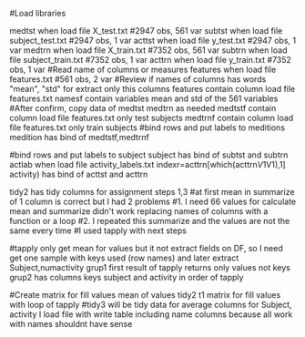 #Load libraries

medtst when load file X_test.txt
#2947 obs, 561 var
subtst when load file subject_test.txt
#2947 obs, 1 var
acttst when load file y_test.txt
#2947 obs, 1 var
medtrn when load file X_train.txt
#7352 obs, 561 var
subtrn when load file subject_train.txt
#7352 obs, 1 var
acttrn when load file y_train.txt
#7352 obs, 1 var
#Read name of columns or measures
features when load file features.txt
#561 obs, 2 var
#Review if names of columns has words "mean", "std" for extract only this columns
features contain column load file features.txt
namesf contain variables mean and std of the 561 variables
#After confirm, copy data of medtst medtrn as needed
medtstf contain column load file features.txt only test subjects
medtrnf contain column load file features.txt only train subjects
#bind rows and put labels to meditions
medition has bind of medtstf,medtrnf


#bind rows and put labels to subject
subject has bind of subtst and subtrn
 actlab when load file activity_labels.txt
 indexr=acttrn[which(acttrn$V1 %in% actlab$V1),1]
activity) has bind of acttst and acttrn


tidy2 has tidy columns for assignment steps 1,3
#at first mean in summarize of 1 column is correct but I had 2 problems
#1. I need 66 values for calculate mean and summarize didn't work replacing names of columns with a function or a loop
#2. I repeated this summarize and the values are not the same every time
#I used tapply with next steps
	
#tapply only get mean for values but it not extract fields on DF, so I need get one sample with keys used (row names) and later extract Subject,numactivity
grup1 first result of tapply returns only values not keys 
grup2 has columns keys subject and activity in order of tapply

#Create matrix for fill values mean of values tidy2
t1 matrix for fill values with loop of tapply
#tidy3 will be tidy data for average columns for Subject, activity 
I load file with write table including name columns because all work with names shouldnt have sense
